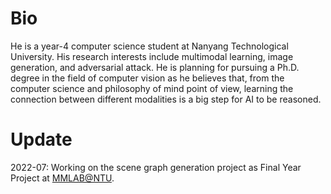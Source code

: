 # Bio

He is a year-4 computer science student at Nanyang Technological University. His research interests include multimodal learning, image generation, and adversarial attack. He is planning for pursuing a Ph.D. degree in the field of computer vision as he believes that, from the computer science and philosophy of mind point of view, learning the connection between different modalities is a big step for AI to be reasoned.

# Update

2022-07: Working on the scene graph generation project as Final Year Project at [MMLAB@NTU](https://www.mmlab-ntu.com/).